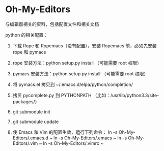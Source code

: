 Oh-My-Editors
=============

与编辑器相关的资料，包括配置文件和相关文档

python 的相关配置：

1. 下载 Rope 和 Ropemacs（没有配置），安装 Ropemacs 前，必须先安装 rope 和 pymacs
2. rope 安装方法：python setup.py install （可能需要 root 权限）
3. pymacs 安装方法：python setup.py install （可能需要 root 权限）
4. 将 pymacs.el 拷贝到 ~/.emacs.d/elpa/python/completion/
5. 拷贝 pycomplete.py 到 PYTHONPATH （比如：/usr/lib/python3.3/site-packages/）

1. git submodule init
2. git submodule update
3. 使 Emacs 和 Vim 的配置生效，运行下列命令：
   ln -s Oh-My-Editors/.emacs.d ~
   ln -s Oh-My-Editors/.emacs ~
   ln -s Oh-My-Editors/.vim ~
   ln -s Oh-My-Editors/.vimrc ~
